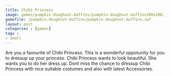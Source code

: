 ```yaml
---
title: Chibi Princess
image: games/pumpkin-doughnut-muffins/pumpkin-doughnut-muffins300x200.jpg
gamefile: /pumpkin-doughnut-muffins/pumpkin-doughnut-muffins.swf
layout: post
categories : [games]
tags : 
- small
---
```


 Are you a favourite of Chibi Princess. This is a wonderful oppotunity for you to dressup up your princess. Chibi Princess wants to look beautiful. She wants you to do her dress up. Dont miss the chance to dressup Chibi Princess with nice suitable costumes and also with latest Accessories.